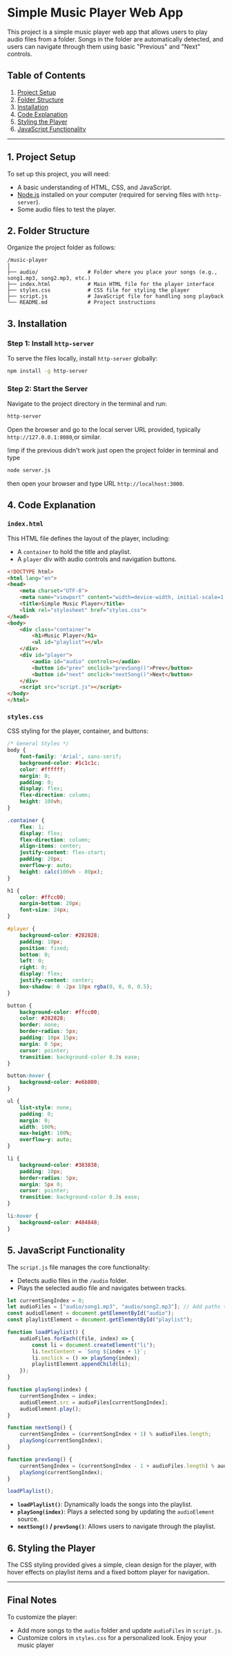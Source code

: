 
# Simple Music Player Web App

This project is a simple music player web app that allows users to play audio files from a folder. Songs in the folder are automatically detected, and users can navigate through them using basic "Previous" and "Next" controls. 

## Table of Contents
1. [Project Setup](#project-setup)
2. [Folder Structure](#folder-structure)
3. [Installation](#installation)
4. [Code Explanation](#code-explanation)
5. [Styling the Player](#styling-the-player)
6. [JavaScript Functionality](#javascript-functionality)

---

## 1. Project Setup

To set up this project, you will need:
- A basic understanding of HTML, CSS, and JavaScript.
- [Node.js](https://nodejs.org/) installed on your computer (required for serving files with `http-server`).
- Some audio files to test the player.

## 2. Folder Structure

Organize the project folder as follows:

```
/music-player
│
├── audio/                # Folder where you place your songs (e.g., song1.mp3, song2.mp3, etc.)
├── index.html            # Main HTML file for the player interface
├── styles.css            # CSS file for styling the player
├── script.js             # JavaScript file for handling song playback
└── README.md             # Project instructions
```

## 3. Installation

### Step 1: Install `http-server`
To serve the files locally, install `http-server` globally:

```bash
npm install -g http-server
```

### Step 2: Start the Server
Navigate to the project directory in the terminal and run:

```bash
http-server
```

Open the browser and go to the local server URL provided, typically `http://127.0.0.1:8080`,or similar. 

!imp  if the previous didn't work just open the project folder in terminal and type
```bash
node server.js
```
then open your browser and type URL `http://localhost:3000`.

## 4. Code Explanation

### `index.html`

This HTML file defines the layout of the player, including:
- A `container` to hold the title and playlist.
- A `player` div with audio controls and navigation buttons.

```html
<!DOCTYPE html>
<html lang="en">
<head>
    <meta charset="UTF-8">
    <meta name="viewport" content="width=device-width, initial-scale=1.0">
    <title>Simple Music Player</title>
    <link rel="stylesheet" href="styles.css">
</head>
<body>
    <div class="container">
        <h1>Music Player</h1>
        <ul id="playlist"></ul>
    </div>
    <div id="player">
        <audio id="audio" controls></audio>
        <button id="prev" onclick="prevSong()">Prev</button>
        <button id="next" onclick="nextSong()">Next</button>
    </div>
    <script src="script.js"></script>
</body>
</html>
```

### `styles.css`

CSS styling for the player, container, and buttons:

```css
/* General Styles */
body {
    font-family: 'Arial', sans-serif;
    background-color: #1c1c1c;
    color: #ffffff;
    margin: 0;
    padding: 0;
    display: flex;
    flex-direction: column;
    height: 100vh;
}

.container {
    flex: 1;
    display: flex;
    flex-direction: column;
    align-items: center;
    justify-content: flex-start;
    padding: 20px;
    overflow-y: auto;
    height: calc(100vh - 80px);
}

h1 {
    color: #ffcc00;
    margin-bottom: 20px;
    font-size: 24px;
}

#player {
    background-color: #282828;
    padding: 10px;
    position: fixed;
    bottom: 0;
    left: 0;
    right: 0;
    display: flex;
    justify-content: center;
    box-shadow: 0 -2px 10px rgba(0, 0, 0, 0.5);
}

button {
    background-color: #ffcc00;
    color: #282828;
    border: none;
    border-radius: 5px;
    padding: 10px 15px;
    margin: 0 5px;
    cursor: pointer;
    transition: background-color 0.3s ease;
}

button:hover {
    background-color: #e6b800;
}

ul {
    list-style: none;
    padding: 0;
    margin: 0;
    width: 100%;
    max-height: 100%;
    overflow-y: auto;
}

li {
    background-color: #383838;
    padding: 10px;
    border-radius: 5px;
    margin: 5px 0;
    cursor: pointer;
    transition: background-color 0.3s ease;
}

li:hover {
    background-color: #484848;
}
```

## 5. JavaScript Functionality

The `script.js` file manages the core functionality:
- Detects audio files in the `/audio` folder.
- Plays the selected audio file and navigates between tracks.

```javascript
let currentSongIndex = 0;
let audioFiles = ["audio/song1.mp3", "audio/song2.mp3"]; // Add paths to your audio files
const audioElement = document.getElementById("audio");
const playlistElement = document.getElementById("playlist");

function loadPlaylist() {
    audioFiles.forEach((file, index) => {
        const li = document.createElement("li");
        li.textContent = `Song ${index + 1}`;
        li.onclick = () => playSong(index);
        playlistElement.appendChild(li);
    });
}

function playSong(index) {
    currentSongIndex = index;
    audioElement.src = audioFiles[currentSongIndex];
    audioElement.play();
}

function nextSong() {
    currentSongIndex = (currentSongIndex + 1) % audioFiles.length;
    playSong(currentSongIndex);
}

function prevSong() {
    currentSongIndex = (currentSongIndex - 1 + audioFiles.length) % audioFiles.length;
    playSong(currentSongIndex);
}

loadPlaylist();
```

- **`loadPlaylist()`**: Dynamically loads the songs into the playlist.
- **`playSong(index)`**: Plays a selected song by updating the `audioElement` source.
- **`nextSong()` / `prevSong()`**: Allows users to navigate through the playlist.

## 6. Styling the Player

The CSS styling provided gives a simple, clean design for the player, with hover effects on playlist items and a fixed bottom player for navigation.

---

## Final Notes

To customize the player:
- Add more songs to the `audio` folder and update `audioFiles` in `script.js`.
- Customize colors in `styles.css` for a personalized look.
Enjoy your music player 
